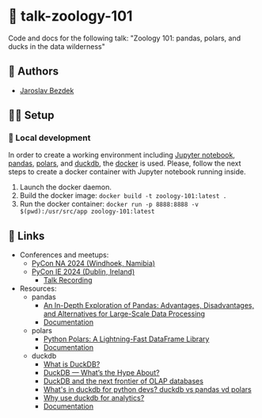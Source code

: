 # :rocket: talk-zoology-101

Code and docs for the following talk: "Zoology 101: pandas, polars, and ducks in the data wilderness"

## :pencil: Authors

- [Jaroslav Bezdek](https://www.github.com/jardabezdek)

## :construction_worker_man: Setup

### :wrench: Local development

In order to create a working environment including [Jupyter notebook](https://jupyter.org/),
[pandas](https://pandas.pydata.org/), [polars](https://pola.rs/), and [duckdb](https://duckdb.org/),
the [docker](https://www.docker.com/) is used. Please, follow the next steps to create a docker
container with Jupyter notebook running inside.

1. Launch the docker daemon.
1. Build the docker image: `docker build -t zoology-101:latest .`
1. Run the docker container: `docker run -p 8888:8888 -v $(pwd):/usr/src/app zoology-101:latest`

## :link: Links

- Conferences and meetups:
  - [PyCon NA 2024 (Windhoek, Namibia)](https://na.pycon.org/)
  - [PyCon IE 2024 (Dublin, Ireland)](https://python.ie/pycon-2024/)
    - [Talk Recording](https://www.youtube.com/watch?v=ISuuiyP4WCs)
- Resources:
  - pandas
    - [An In-Depth Exploration of Pandas: Advantages, Disadvantages, and Alternatives for Large-Scale Data Processing](https://medium.com/@sajidkhan.sjic/an-in-depth-exploration-of-pandas-advantages-disadvantages-and-alternatives-for-large-scale-data-cedf0b3d04aa)
    - [Documentation](https://pandas.pydata.org/docs/)
  - polars
    - [Python Polars: A Lightning-Fast DataFrame Library](https://realpython.com/polars-python/)
    - [Documentation](https://docs.pola.rs/py-polars/html/reference/)
  - duckdb
    - [What is DuckDB?](https://glossary.airbyte.com/term/duckdb/)
    - [DuckDB — What’s the Hype About?](https://betterprogramming.pub/duckdb-whats-the-hype-about-5d46aaa73196)
    - [DuckDB and the next frontier of OLAP databases](https://kojo.blog/duckdb/)
    - [What's in duckdb for python devs? duckdb vs pandas vd polars](https://motherduck.com/blog/duckdb-versus-pandas-versus-polars/)
    - [Why use duckdb for analytics?](https://motherduck.com/blog/six-reasons-duckdb-slaps/)
    - [Documentation](https://duckdb.org/docs/)
